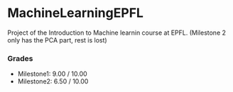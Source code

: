 # MachineLearningEPFL
Project of the Introduction to Machine learnin course at EPFL. (Milestone 2 only has the PCA part, rest is lost)

### Grades
- Milestone1: 9.00 / 10.00
- Milestone2: 6.50 / 10.00
